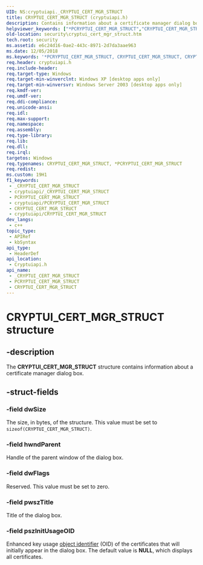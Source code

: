 ```yaml
---
UID: NS:cryptuiapi._CRYPTUI_CERT_MGR_STRUCT
title: CRYPTUI_CERT_MGR_STRUCT (cryptuiapi.h)
description: Contains information about a certificate manager dialog box.
helpviewer_keywords: ["*PCRYPTUI_CERT_MGR_STRUCT","CRYPTUI_CERT_MGR_STRUCT","CRYPTUI_CERT_MGR_STRUCT structure [Security]","PCRYPTUI_CERT_MGR_STRUCT","PCRYPTUI_CERT_MGR_STRUCT structure pointer [Security]","cryptuiapi/CRYPTUI_CERT_MGR_STRUCT","cryptuiapi/PCRYPTUI_CERT_MGR_STRUCT","security.cryptui_cert_mgr_struct"]
old-location: security\cryptui_cert_mgr_struct.htm
tech.root: security
ms.assetid: e6c24d16-0ae2-443c-8971-2d7da3aae963
ms.date: 12/05/2018
ms.keywords: '*PCRYPTUI_CERT_MGR_STRUCT, CRYPTUI_CERT_MGR_STRUCT, CRYPTUI_CERT_MGR_STRUCT structure [Security], PCRYPTUI_CERT_MGR_STRUCT, PCRYPTUI_CERT_MGR_STRUCT structure pointer [Security], cryptuiapi/CRYPTUI_CERT_MGR_STRUCT, cryptuiapi/PCRYPTUI_CERT_MGR_STRUCT, security.cryptui_cert_mgr_struct'
req.header: cryptuiapi.h
req.include-header: 
req.target-type: Windows
req.target-min-winverclnt: Windows XP [desktop apps only]
req.target-min-winversvr: Windows Server 2003 [desktop apps only]
req.kmdf-ver: 
req.umdf-ver: 
req.ddi-compliance: 
req.unicode-ansi: 
req.idl: 
req.max-support: 
req.namespace: 
req.assembly: 
req.type-library: 
req.lib: 
req.dll: 
req.irql: 
targetos: Windows
req.typenames: CRYPTUI_CERT_MGR_STRUCT, *PCRYPTUI_CERT_MGR_STRUCT
req.redist: 
ms.custom: 19H1
f1_keywords:
 - _CRYPTUI_CERT_MGR_STRUCT
 - cryptuiapi/_CRYPTUI_CERT_MGR_STRUCT
 - PCRYPTUI_CERT_MGR_STRUCT
 - cryptuiapi/PCRYPTUI_CERT_MGR_STRUCT
 - CRYPTUI_CERT_MGR_STRUCT
 - cryptuiapi/CRYPTUI_CERT_MGR_STRUCT
dev_langs:
 - c++
topic_type:
 - APIRef
 - kbSyntax
api_type:
 - HeaderDef
api_location:
 - Cryptuiapi.h
api_name:
 - _CRYPTUI_CERT_MGR_STRUCT
 - PCRYPTUI_CERT_MGR_STRUCT
 - CRYPTUI_CERT_MGR_STRUCT
---
```


# CRYPTUI_CERT_MGR_STRUCT structure


## -description

The <b>CRYPTUI_CERT_MGR_STRUCT</b> structure contains information about a certificate manager dialog box.

## -struct-fields

### -field dwSize

The size, in bytes, of the structure. This value must be set to <code>sizeof(CRYPTUI_CERT_MGR_STRUCT)</code>.

### -field hwndParent

Handle of the parent window of the dialog box.

### -field dwFlags

Reserved. This value must be set to zero.

### -field pwszTitle

Title of the dialog box.

### -field pszInitUsageOID

Enhanced key usage <a href="/windows/desktop/SecGloss/o-gly">object identifier</a> (OID) of the certificates that will initially appear in the dialog box. The default value is <b>NULL</b>, which displays all certificates.


